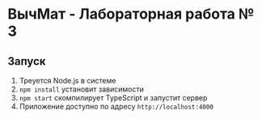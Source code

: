 # ВычМат - Лабораторная работа № 3

## Запуск

1) Треуется Node.js в системе
2) `npm install` установит зависимости
3) `npm start` скомпилирует TypeScript и запустит сервер
4) Приложение доступно по адресу `http://localhost:4000`
